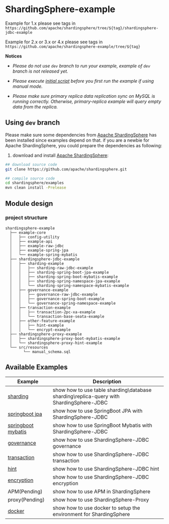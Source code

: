 # ShardingSphere-example

Example for 1.x please see tags in `https://github.com/apache/shardingsphere/tree/${tag}/shardingsphere-jdbc-example`

Example for 2.x or 3.x or 4.x please see tags in `https://github.com/apache/shardingsphere-example/tree/${tag}`

**Notices**

- *Please do not use `dev` branch to run your example, example of `dev` branch is not released yet.*

- *Please execute [initial script](https://github.com/apache/shardingsphere/blob/master/examples/src/resources/manual_schema.sql) before you first run the example if using manual mode.*

- *Please make sure primary replica data replication sync on MySQL is running correctly. Otherwise, primary-replica example will query empty data from the replica.*

## Using `dev` branch

Please make sure some dependencies from [Apache ShardingSphere](https://github.com/apache/shardingsphere) has been installed since examples depend on that.
if you are a newbie for Apache ShardingSphere, you could prepare the dependencies as following: 

1. download and install [Apache ShardingSphere](https://github.com/apache/shardingsphere): 

```bash
## download source code
git clone https://github.com/apache/shardingsphere.git

## compile source code
cd shardingsphere/examples
mvn clean install -Prelease
```

## Module design

### project structure

```
shardingsphere-example
  ├── example-core
  │   ├── config-utility
  │   ├── example-api
  │   ├── example-raw-jdbc
  │   ├── example-spring-jpa
  │   └── example-spring-mybatis
  ├── shardingsphere-jdbc-example
  │   ├── sharding-example
  │   │   ├── sharding-raw-jdbc-example
  │   │   ├── sharding-spring-boot-jpa-example
  │   │   ├── sharding-spring-boot-mybatis-example
  │   │   ├── sharding-spring-namespace-jpa-example
  │   │   └── sharding-spring-namespace-mybatis-example
  │   ├── governance-example
  │   │   ├── governance-raw-jdbc-example
  │   │   ├── governance-spring-boot-example
  │   │   └── governance-spring-namespace-example
  │   ├── transaction-example
  │   │   ├── transaction-2pc-xa-example
  │   │   └── transaction-base-seata-example
  │   ├── other-feature-example
  │   │   ├── hint-example
  │   │   └── encrypt-example
  ├── shardingsphere-proxy-example
  │   ├── shardingsphere-proxy-boot-mybatis-example
  │   └── shardingsphere-proxy-hint-example
  └── src/resources
        └── manual_schema.sql
```

## Available Examples

| Example                                                                                                 | Description                                                                             |
|---------------------------------------------------------------------------------------------------------|-----------------------------------------------------------------------------------------|
| [sharding](shardingsphere-jdbc-example/sharding-example)                                                | show how to use table sharding\database sharding\replica-query with ShardingSphere-JDBC |
| [springboot jpa](shardingsphere-jdbc-example/sharding-example/sharding-spring-boot-jpa-example)         | show how to use SpringBoot JPA with ShardingSphere-JDBC                                 |
| [springboot mybatis](shardingsphere-jdbc-example/sharding-example/sharding-spring-boot-mybatis-example) | show how to use SpringBoot Mybatis with ShardingSphere-JDBC                             |
| [governance](shardingsphere-jdbc-example/governance-example)                                            | show how to use ShardingSphere-JDBC governance                                          |
| [transaction](shardingsphere-jdbc-example/transaction-example)                                          | show how to use ShardingSphere-JDBC transaction                                         |
| [hint](shardingsphere-jdbc-example/other-feature-example/hint-example)                                  | show how to use ShardingSphere-JDBC hint                                                |
| [encryption](shardingsphere-jdbc-example/other-feature-example/encrypt-example)                         | show how to use ShardingSphere-JDBC encryption                                          |
| APM(Pending)                                                                                            | show how to use APM in ShardingSphere                                                   |
| proxy(Pending)                                                                                          | show how to use ShardingSphere-Proxy                                                    |
| [docker](./docker/docker-compose.md)                                                                    | show how to use docker to setup the environment for ShardingSphere                      |
